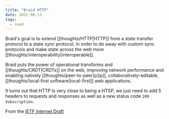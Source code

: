 ```yaml
---
title: "Braid HTTP"
date: 2022-08-11
tags:
  - seed
---
```


Braid's goal is to extend [[thoughts/HTTP|HTTP]] from a state transfer protocol to a state sync protocol, in order to do away with custom sync protocols and make state across the web more [[thoughts/interoperability|interoperable]].

Braid puts the power of operational transforms and [[thoughts/CRDT|CRDTs]] on the web, improving network performance and enabling natively [[thoughts/peer-to-peer|p2p]], collaboratively-editable, [[thoughts/local-first software|local-first]] web applications.

It turns out that HTTP is very close to being a HTSP, we just need to add 5 headers to requests and responses as well as a new status code `209 Subscription`.

From the [IETF Internet Draft](https://raw.githubusercontent.com/braid-work/braid-spec/master/draft-toomim-httpbis-braid-http-03.txt)
